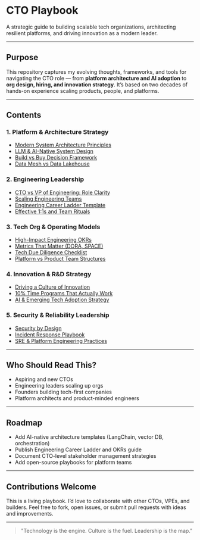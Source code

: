 # CTO Playbook
A strategic guide to building scalable tech organizations, architecting resilient platforms, and driving innovation as a modern leader.

---

## Purpose
This repository captures my evolving thoughts, frameworks, and tools for navigating the CTO role — from **platform architecture and AI adoption** to **org design, hiring, and innovation strategy**. It’s based on two decades of hands-on experience scaling products, people, and platforms.

---

## Contents

###  1. **Platform & Architecture Strategy**
- [Modern System Architecture Principles](./architecture/modern-architecture.md)
- [LLM & AI-Native System Design](./architecture/ai-native-architecture.md)
- [Build vs Buy Decision Framework](./architecture/build-vs-buy.md)
- [Data Mesh vs Data Lakehouse](./architecture/data-platform-strategy.md)

### 2. **Engineering Leadership**
- [CTO vs VP of Engineering: Role Clarity](./leadership/cto-vs-vpe.md)
- [Scaling Engineering Teams](./leadership/scaling-teams.md)
- [Engineering Career Ladder Template](./leadership/career-ladders.md)
- [Effective 1:1s and Team Rituals](./leadership/rituals.md)

### 3. **Tech Org & Operating Models**
- [High-Impact Engineering OKRs](./org-design/engineering-okrs.md)
- [Metrics That Matter (DORA, SPACE)](./org-design/dev-metrics.md)
- [Tech Due Diligence Checklist](./org-design/tech-due-diligence.md)
- [Platform vs Product Team Structures](./org-design/org-topologies.md)

### 4. **Innovation & R&D Strategy**
- [Driving a Culture of Innovation](./innovation/innovation-culture.md)
- [10% Time Programs That Actually Work](./innovation/10-percent-time.md)
- [AI & Emerging Tech Adoption Strategy](./innovation/ai-rnd-roadmap.md)

###  5. **Security & Reliability Leadership**
- [Security by Design](./security/security-by-design.md)
- [Incident Response Playbook](./security/incident-response.md)
- [SRE & Platform Engineering Practices](./security/sre-foundations.md)

---

## Who Should Read This?

- Aspiring and new CTOs
- Engineering leaders scaling up orgs
- Founders building tech-first companies
- Platform architects and product-minded engineers

---

## Roadmap

- Add AI-native architecture templates (LangChain, vector DB, orchestration)
- Publish Engineering Career Ladder and OKRs guide
- Document CTO-level stakeholder management strategies
- Add open-source playbooks for platform teams

---

## Contributions Welcome

This is a living playbook. I’d love to collaborate with other CTOs, VPEs, and builders. Feel free to fork, open issues, or submit pull requests with ideas and improvements.

---


> "Technology is the engine. Culture is the fuel. Leadership is the map."

